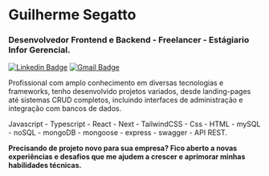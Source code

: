 # Guilherme Segatto

### Desenvolvedor Frontend e Backend - Freelancer - Estágiario Infor Gerencial.

[![Linkedin Badge](https://img.shields.io/badge/-Guilherme%20Segatto-986DFF?style=flat-square&logo=Linkedin&logoColor=white&link=https://www.linkedin.com/in/guilhermesegatto/)](https://www.linkedin.com/in/guilhermesegatto/) 
[![Gmail Badge](https://img.shields.io/badge/-segattooguilherme@gmail.com-986DFF?style=flat-square&logo=Gmail&logoColor=white&link=mailto:segattooguilherme@gmail.com)](mailto:segattooguilherme@gmail.com)


Profissional com amplo conhecimento em diversas
tecnologias e frameworks, tenho desenvolvido projetos variados, desde landing-pages
até sistemas CRUD completos, incluindo interfaces de administração e integração com
bancos de dados. 

 Javascript - Typescript - React - Next - TailwindCSS - Css - HTML - mySQL - noSQL - mongoDB - mongoose - express - swagger - API REST.

**Precisando de projeto novo para sua empresa? Fico aberto a novas experiências e desafios que me ajudem a crescer e aprimorar minhas habilidades técnicas.**


